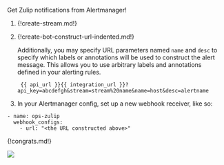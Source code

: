 Get Zulip notifications from Alertmanager!

1. {!create-stream.md!}

1. {!create-bot-construct-url-indented.md!}

    Additionally, you may specify URL parameters named `name` and `desc` to specify which labels
    or annotations will be used to construct the alert message. This allows you to use arbitrary labels
    and annotations defined in your alerting rules.

        {{ api_url }}{{ integration_url }}?api_key=abcdefgh&stream=stream%20name&name=host&desc=alertname

1. In your Alertmanager config, set up a new webhook receiver, like so:

```
- name: ops-zulip
  webhook_configs:
    - url: "<the URL constructed above>"
```

{!congrats.md!}

![](/static/images/integrations/alertmanager/001.png)
